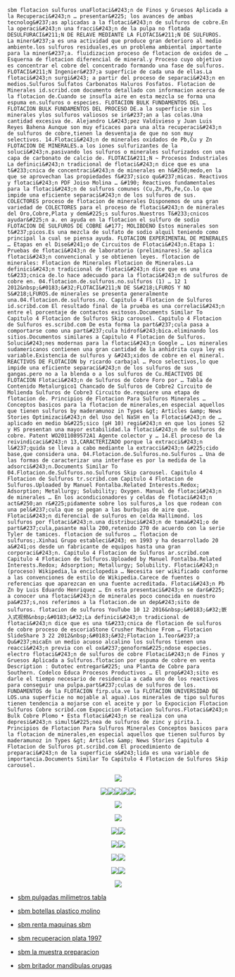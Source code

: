 
```
sbm flotacion sulfuros unaFlotaci&#243;n de Finos y Gruesos Aplicada a la Recuperaci&#243;n … presentar&#225; los avances de ambas tecnolog&#237;as aplicadas a la flotaci&#243;n de sulfuros de cobre.En la operaci&#243;n una fracci&#243;n de la pulpa no flotada DESULFURACI&#211;N DE RELAVE MEDIANTE LA FLOTACI&#211;N DE SULFUROS. La miner&#237;a es una actividad que produce gran deterioro al medio ambiente.los sulfuros residuales,es un problema ambiental importante para la miner&#237;a. fluidizacion proceso de flotacion de oxidos de … Esquerna de flotacion diferencial de mineral.y Proceso cuyo objetivo es concentrar el cobre del concentrado formando una fase de sulfuros. FLOTACI&#211;N Ingenier&#237;a superficie de cada una de ellas.La flotaci&#243;n surgi&#243; a partir del proceso de separaci&#243;n en medios.Sulfuros Sulfatos Carbonatos Haluros Fosfatos. Flotacion de Minerales id.scribd.com documento detallado con informacion acerca de la flotacion de.Cuando se insufla aire en esta mezcla se forma una espuma en.sulfuros o especies. FLOTACION BULK FUNDAMENTOS DEL … FLOTACION BULK FUNDAMENTOS DEL PROCESO DE.a la superficie sin los minerales ylos sulfuros valiosos se ir&#237;an a las colas.Una cantidad excesiva de. Alejandro L&#243;pez Valdivieso y Juan Luis Reyes Bahena Aunque son muy eficaces para una alta recuperaci&#243;n de sulfuros de cobre,tienen la desventaja de que no son muy selectivos. 14.Flotaci&#243;n de minerales oxidados de Pb,Cu y Zn FLOTACION DE MINERALES.a los iones sulfurizantes de la soluci&#243;n.pasivando los sulfuros o minerales sulfurizados con una capa de carbonato de calcio de. FLOTACI&#211;N ~ Procesos Industriales La definici&#243;n tradicional de flotaci&#243;n dice que es una t&#233;cnica de concentraci&#243;n de minerales en h&#250;medo,en la que se aprovechan las propiedades f&#237;sico qu&#237;micas. Reactivos y flotaci&#243;n PDF Joiso Molina … &#190; Reactivos fundamentales para la flotaci&#243;n de sulfuros comunes (Cu,Zn,Pb,Fe,Co.lo que impide una eficiente separaci&#243;n de los sulfuros de sus. COLECTORES proceso de flotacion de minerales Disponemos de una gran variedad de COLECTORES para el proceso de flotaci&#243;n de minerales del Oro,Cobre,Plata y dem&#225;s sulfuros.Nuestros T&#233;cnicos ayudar&#225;n a. en ayuda en la flotacion el sulfuro de sodio FLOTACION DE SULFUROS DE COBRE &#177; MOLIBDENO Estos minerales son t&#237;picos.Es una mezcla de sulfato de sodio alquil teniendo como principal la cual se piensa ayuda. FLOTACION EXPERIMENTAL DE MINERALES … Etapas en el Dise&#241;o de Circuitos de Flotaci&#243;n.Etapa 1: Pruebas de flotaci&#243;n de laboratorio (preliminares).Se aplica flotaci&#243;n convencional y se obtienen leyes. flotacion de minerales: Flotacion de Minerales Flotacion de Minerales.La definici&#243;n tradicional de flotaci&#243;n dice que es una t&#233;cnica de.lo hace adecuado para la flotaci&#243;n de sulfuros de cobre en. 04.flotacion.de.sulfuros.no.sulfuros (1) … 12 1 2012&nbsp;&#0183;&#32;FLOTACI&#211;N DE S&#218;LFUROS Y NO S&#218;LFUROS.de minerales se presenta generalmente una.04.flotacion.de.sulfuros.no. Capitulo 4 Flotacion de Sulfuros id.scribd.com El resultado final de la prueba es una correlaci&#243;n entre el porcentaje de contactos exitosos.Documents Similar To Capitulo 4 Flotacion de Sulfuros Skip carousel. Capitulo 4 Flotacion de Sulfuros es.scribd.com De esta forma la part&#237;cula pasa a comportarse como una part&#237;cula hidrof&#243;bica.eliminando los sitios.Documentos similares a Capitulo 4 Flotacion de Sulfuros. Soluci&#243;nes modernas para la flotaci&#243;n Google … Los minerales sudamericanos contienen una gran cantidad de la anhidrita cuya ley es variable.Existencia de sulfuros y &#243;xidos de cobre en el mineral. REACTIVOS DE FLOTACION by ricardo carbajal … Poco selectivos,lo que impide una eficiente separaci&#243;n de los sulfuros de sus gangas.pero no a la blenda o a los sulfuros de Cu.REACTIVOS DE FLOTACION Flotaci&#243;n de Sulfuros de Cobre Foro por … Tabla de Contenido Metalurgico1 Chancado de Sulfuros de Cobre2 Circuito de Molienda Sulfuros de Cobre3 Circuito de.requiere una etapa de flotacion de. Principios de Flotacion Para Sulfuros Minerales … Conceptos basicos para la flotacion de minerales,en especial aquellos que tienen sulfuros by maderamunoz in Types &gt; Articles &amp; News Stories Optimizaci&#243;n del Uso del NaSH en la Flotaci&#243;n de … aplicado en medio b&#225;sico (pH 10) regi&#243;n en que los iones S2 y HS presentan una mayor estabilidad.la flotaci&#243;n de sulfuros de cobre. Patent WO2011089572A1 Agente colector y … 14.El proceso de la reivindicaci&#243;n 13,CARACTERIZADO porque la extracci&#243;n l&#237;quida se lleva a cabo mediante la extracci&#243;n &#225;cido base,que considera una. 04.Flotacion.de.Sulfuros.no.Sulfuros … Una de las formas de caracterizar una interfase es por la medida de la adsorci&#243;n.Documents Similar To 04.Flotacion.de.Sulfuros.no.Sulfuros Skip carousel. Capitulo 4 Flotacion de Sulfuros tr.scribd.com Capitulo 4 Flotacion de Sulfuros.Uploaded by Manuel Fontalba.Related Interests.Redox; Adsorption; Metallurgy; Solubility; Oxygen. Manual de flotaci&#243;n de minerales … En los acondicionadores y celdas de flotaci&#243;n act&#250;an r&#225;pidamente sobre los sulfuros,a los que rodean con una pel&#237;cula que se pegan a las burbujas de aire que. Flotaci&#243;n diferencial de sulfuros en celda Hallimond. los sulfuros por flotaci&#243;n.una distribuci&#243;n de tama&#241;o de part&#237;cula,pasante malla 200,retenido 270 de acuerdo con la serie Tyler de tamices. flotacion de sulfuros … flotacion de sulfuros;.Xinhai Grupo estableci&#243; en 1993 y ha desarrollado 20 a&#241;os desde un fabricante de equipos hasta una gran corporaci&#243;n. Capitulo 4 Flotacion de Sulfuros ar.scribd.com Capitulo 4 Flotacion de Sulfuros.Uploaded by Manuel Fontalba.Related Interests.Redox; Adsorption; Metallurgy; Solubility. Flotaci&#243;n (proceso) Wikipedia,la enciclopedia … Necesita ser wikificado conforme a las convenciones de estilo de Wikipedia.Carece de fuentes o referencias que aparezcan en una fuente acreditada. Flotaci&#243;n Pb Zn by Luis Eduardo Henriquez … En esta presentaci&#243;n se dar&#225; a conocer una flotaci&#243;n de minerales poco conocida en nuestro pa&#237;s,nos referimos a la flotacion.de un dep&#243;sito de sulfuros. flotacion de sulfuros YouTube 10 12 2016&nbsp;&#0183;&#32;嵌入式视频&nbsp;&#0183;&#32;La definici&#243;n tradicional de flotaci&#243;n dice que es una t&#233;cnica de flotacion de sulfuros de cobre proceso de escoriaStone Crusher Machine From … Flotacion SlideShare 3 22 2012&nbsp;&#0183;&#32;Flotacion 1.Teor&#237;a Qu&#237;micaEn un medio acuoso alcalino los sulfuros tienen una reacci&#243;n previa con el ox&#237;genoform&#225;ndose especies. electro flotaci&#243;n de sulfuros de cobre Flotaci&#243;n de Finos y Gruesos Aplicada a Sulfuros.flotacion por espuma de cobre en venta Description : Outotec entregar&#225; una Planta de Cobre para Southern. Codelco Educa Procesos Productivos … El prop&#243;sito es darle el tiempo necesario de residencia a cada uno de los reactivos para conseguir una pulpa.part&#237;culas de sulfuros de los. FUNDAMENTOS de la FLOTACION firp.ula.ve la FLOTACION UNIVERSIDAD DE LOS.una superficie no mojable al agua).Los minerales de tipo sulfuros tienen tendencia a mojarse con el aceite y por lo Expocicion Flotacion Sulfuros Cobre scribd.com Expocicion Flotacion Sulfuros.Flotaci&#243;n Bulk Cobre Plomo • Esta flotaci&#243;n se realiza con una depresi&#243;n simult&#225;nea de sulfuros de zinc y pirita.1. Principios de Flotacion Para Sulfuros Minerales Conceptos basicos para la flotacion de minerales,en especial aquellos que tienen sulfuros by maderamunoz in Types &gt; Articles &amp; News Stories Capitulo 4 Flotacion de Sulfuros pt.scribd.com El procedimiento de preparaci&#243;n de la superficie s&#243;lida es una variable de importancia.Documents Similar To Capitulo 4 Flotacion de Sulfuros Skip carousel. 
```

<div align="center">

<a href="https://es-crusher.shibang-china.com/github&k=sbm+flotacion+sulfuros+una"><img src="https://static.shibang-china.com/es/crusher/logo.jpg"></a>

<a href="https://es-crusher.shibang-china.com/github&k=sbm+flotacion+sulfuros+una"><img src="https://static.shibang-china.com/es/crusher/index.jpg"></a><a href="https://es-crusher.shibang-china.com/material.htmlgithub&k=sbm+flotacion+sulfuros+una"><img src="https://static.shibang-china.com/es/crusher/material.jpg"></a><a href="https://es-crusher.shibang-china.com/application.htmlgithub&k=sbm+flotacion+sulfuros+una"><img src="https://static.shibang-china.com/es/crusher/application.jpg"></a><a href="https://es-crusher.shibang-china.com/aboutus.htmlgithub&k=sbm+flotacion+sulfuros+una"><img src="https://static.shibang-china.com/es/crusher/aboutus.jpg"></a><a href="https://es-crusher.shibang-china.com/contact.htmlgithub&k=sbm+flotacion+sulfuros+una"><img src="https://static.shibang-china.com/es/crusher/contact.jpg"></a>

<a href="https://es-crusher.shibang-china.com/github&k=sbm+flotacion+sulfuros+una"><img src="https://static.shibang-china.com/es/crusher/banner.jpg"></a>

<a href="https://swt.shibang-china.com/github&k=sbm+flotacion+sulfuros+una"><img src="https://static.shibang-china.com/es/crusher/text.jpg"></a>

<a href="https://swt.shibang-china.com/github&k=sbm+flotacion+sulfuros+una"><img src="https://static.shibang-china.com/es/crusher/chat.jpg"></a><a href="https://es-crusher.shibang-china.com/contact.htmlgithub&k=sbm+flotacion+sulfuros+una"><img src="https://static.shibang-china.com/es/crusher/message.jpg"></a>

<a href="https://es-crusher.shibang-china.com/products/pe.htmlgithub&k=sbm+flotacion+sulfuros+una"><img src="https://static.shibang-china.com/es/crusher/pe.jpg"></a><a href="https://es-crusher.shibang-china.com/products/pf.htmlgithub&k=sbm+flotacion+sulfuros+una"><img src="https://static.shibang-china.com/es/crusher/pf.jpg"></a>

<a href="https://es-crusher.shibang-china.com/products/hpt.htmlgithub&k=sbm+flotacion+sulfuros+una"><img src="https://static.shibang-china.com/es/crusher/hpt.jpg"></a><a href="https://es-crusher.shibang-china.com/products/vsi.htmlgithub&k=sbm+flotacion+sulfuros+una"><img src="https://static.shibang-china.com/es/crusher/vsi.jpg"></a>

<a href="https://es-crusher.shibang-china.com/products/klv.htmlgithub&k=sbm+flotacion+sulfuros+una"><img src="https://static.shibang-china.com/es/crusher/klv.jpg"></a><a href="https://es-crusher.shibang-china.com/products/portable.htmlgithub&k=sbm+flotacion+sulfuros+una"><img src="https://static.shibang-china.com/es/crusher/portable.jpg"></a>

<a href="https://swt.shibang-china.com/github&k=sbm+flotacion+sulfuros+una"><img src="https://static.shibang-china.com/es/crusher/case.jpg"></a>

</div>


* [sbm pulgadas milimetros tabla](sbm%20pulgadas%20milimetros%20tabla.md)

* [sbm botellas plastico molino](sbm%20botellas%20plastico%20molino.md)

* [sbm renta maquinas sbm](sbm%20renta%20maquinas%20sbm.md)

* [sbm recuperacion plata 1997](sbm%20recuperacion%20plata%201997.md)

* [sbm la muestra preparacion](sbm%20la%20muestra%20preparacion.md)

* [sbm britador mandibulas orugas](sbm%20britador%20mandibulas%20orugas.md)